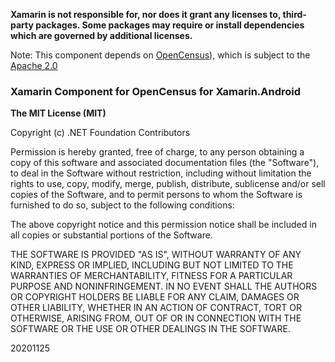 **Xamarin is not responsible for, nor does it grant any licenses to, third-party packages. 
Some packages may require or install dependencies which are governed by additional 
licenses.**

Note: This component depends on [OpenCensus](https://github.com/census-instrumentation)), 
which is subject to the [Apache 2.0](https://github.com/census-instrumentation/opencensus-java/blob/master/LICENSE)

### Xamarin Component for OpenCensus for Xamarin.Android

**The MIT License (MIT)**

Copyright (c) .NET Foundation Contributors

Permission is hereby granted, free of charge, to any person obtaining a copy of this software 
and associated documentation files (the "Software"), to deal in the Software without restriction, 
including without limitation the rights to use, copy, modify, merge, publish, distribute, sublicense and/or sell copies of the Software, and to permit persons to whom the Software is furnished to do so,
 subject to the following conditions:

The above copyright notice and this permission notice shall be included in all copies or substantial 
portions of the Software.

THE SOFTWARE IS PROVIDED "AS IS", WITHOUT WARRANTY OF ANY KIND, EXPRESS OR IMPLIED, INCLUDING BUT 
NOT LIMITED TO THE WARRANTIES OF MERCHANTABILITY, FITNESS FOR A PARTICULAR PURPOSE AND 
NONINFRINGEMENT. IN NO EVENT SHALL THE AUTHORS OR COPYRIGHT HOLDERS BE LIABLE FOR ANY CLAIM, DAMAGES 
OR OTHER LIABILITY, WHETHER IN AN ACTION OF CONTRACT, TORT OR OTHERWISE, ARISING FROM, OUT OF OR IN 
CONNECTION WITH THE SOFTWARE OR THE USE OR OTHER DEALINGS IN THE SOFTWARE.

20201125

